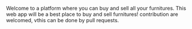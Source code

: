 Welcome to a platform where you can buy and sell all your furnitures. This web app will be a best place to buy and sell furnitures! contribution are welcomed, vthis can be done by pull requests.
